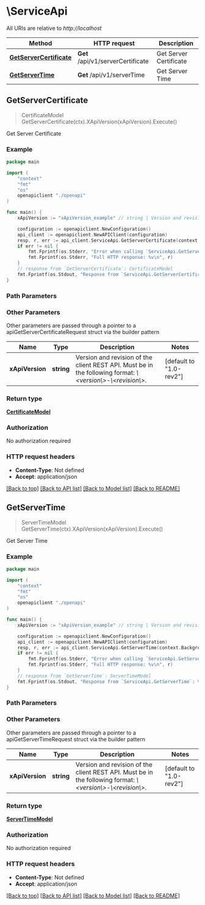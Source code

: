 # \ServiceApi

All URIs are relative to *http://localhost*

Method | HTTP request | Description
------------- | ------------- | -------------
[**GetServerCertificate**](ServiceApi.md#GetServerCertificate) | **Get** /api/v1/serverCertificate | Get Server Certificate
[**GetServerTime**](ServiceApi.md#GetServerTime) | **Get** /api/v1/serverTime | Get Server Time



## GetServerCertificate

> CertificateModel GetServerCertificate(ctx).XApiVersion(xApiVersion).Execute()

Get Server Certificate



### Example

```go
package main

import (
    "context"
    "fmt"
    "os"
    openapiclient "./openapi"
)

func main() {
    xApiVersion := "xApiVersion_example" // string | Version and revision of the client REST API. Must be in the following format: *\\<version\\>-\\<revision\\>*.  (default to "1.0-rev2")

    configuration := openapiclient.NewConfiguration()
    api_client := openapiclient.NewAPIClient(configuration)
    resp, r, err := api_client.ServiceApi.GetServerCertificate(context.Background()).XApiVersion(xApiVersion).Execute()
    if err != nil {
        fmt.Fprintf(os.Stderr, "Error when calling `ServiceApi.GetServerCertificate``: %v\n", err)
        fmt.Fprintf(os.Stderr, "Full HTTP response: %v\n", r)
    }
    // response from `GetServerCertificate`: CertificateModel
    fmt.Fprintf(os.Stdout, "Response from `ServiceApi.GetServerCertificate`: %v\n", resp)
}
```

### Path Parameters



### Other Parameters

Other parameters are passed through a pointer to a apiGetServerCertificateRequest struct via the builder pattern


Name | Type | Description  | Notes
------------- | ------------- | ------------- | -------------
 **xApiVersion** | **string** | Version and revision of the client REST API. Must be in the following format: *\\&lt;version\\&gt;-\\&lt;revision\\&gt;*.  | [default to &quot;1.0-rev2&quot;]

### Return type

[**CertificateModel**](CertificateModel.md)

### Authorization

No authorization required

### HTTP request headers

- **Content-Type**: Not defined
- **Accept**: application/json

[[Back to top]](#) [[Back to API list]](../README.md#documentation-for-api-endpoints)
[[Back to Model list]](../README.md#documentation-for-models)
[[Back to README]](../README.md)


## GetServerTime

> ServerTimeModel GetServerTime(ctx).XApiVersion(xApiVersion).Execute()

Get Server Time



### Example

```go
package main

import (
    "context"
    "fmt"
    "os"
    openapiclient "./openapi"
)

func main() {
    xApiVersion := "xApiVersion_example" // string | Version and revision of the client REST API. Must be in the following format: *\\<version\\>-\\<revision\\>*.  (default to "1.0-rev2")

    configuration := openapiclient.NewConfiguration()
    api_client := openapiclient.NewAPIClient(configuration)
    resp, r, err := api_client.ServiceApi.GetServerTime(context.Background()).XApiVersion(xApiVersion).Execute()
    if err != nil {
        fmt.Fprintf(os.Stderr, "Error when calling `ServiceApi.GetServerTime``: %v\n", err)
        fmt.Fprintf(os.Stderr, "Full HTTP response: %v\n", r)
    }
    // response from `GetServerTime`: ServerTimeModel
    fmt.Fprintf(os.Stdout, "Response from `ServiceApi.GetServerTime`: %v\n", resp)
}
```

### Path Parameters



### Other Parameters

Other parameters are passed through a pointer to a apiGetServerTimeRequest struct via the builder pattern


Name | Type | Description  | Notes
------------- | ------------- | ------------- | -------------
 **xApiVersion** | **string** | Version and revision of the client REST API. Must be in the following format: *\\&lt;version\\&gt;-\\&lt;revision\\&gt;*.  | [default to &quot;1.0-rev2&quot;]

### Return type

[**ServerTimeModel**](ServerTimeModel.md)

### Authorization

No authorization required

### HTTP request headers

- **Content-Type**: Not defined
- **Accept**: application/json

[[Back to top]](#) [[Back to API list]](../README.md#documentation-for-api-endpoints)
[[Back to Model list]](../README.md#documentation-for-models)
[[Back to README]](../README.md)

